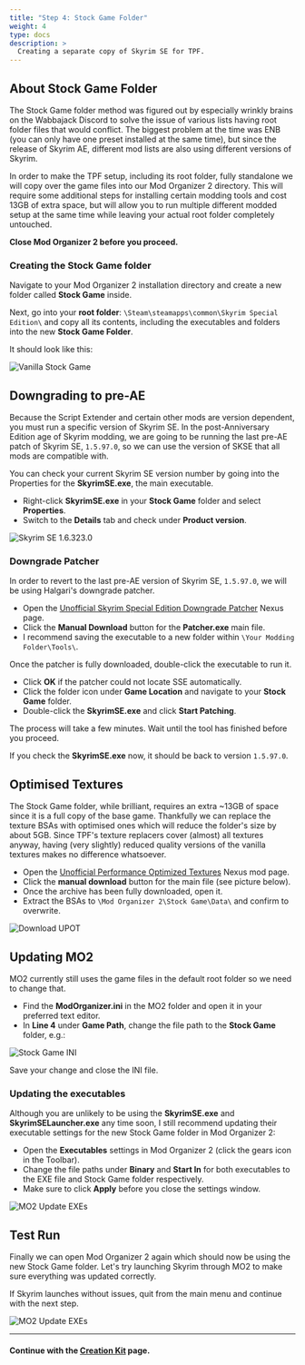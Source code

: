 ```yaml
---
title: "Step 4: Stock Game Folder"
weight: 4
type: docs
description: >
  Creating a separate copy of Skyrim SE for TPF.
---
```


## About Stock Game Folder

The Stock Game folder method was figured out by especially wrinkly brains on the Wabbajack Discord to solve the issue of various lists having root folder files that would conflict. The biggest problem at the time was ENB (you can only have one preset installed at the same time), but since the release of Skyrim AE, different mod lists are also using different versions of Skyrim.

In order to make the TPF setup, including its root folder, fully standalone we will copy over the game files into our Mod Organizer 2 directory. This will require some additional steps for installing certain modding tools and cost 13GB of extra space, but will allow you to run multiple different modded setup at the same time while leaving your actual root folder completely untouched.

**Close Mod Organizer 2 before you proceed.**

### Creating the Stock Game folder

Navigate to your Mod Organizer 2 installation directory and create a new folder called **Stock Game** inside.

Next, go into your **root folder**: `\Steam\steamapps\common\Skyrim Special Edition\` and copy all its contents, including the executables and folders into the new **Stock Game Folder**.

It should look like this:

![Vanilla Stock Game](/Pictures/tpf/initial-setup/vanilla-stock-game.png)

## Downgrading to pre-AE

Because the Script Extender and certain other mods are version dependent, you must run a specific version of Skyrim SE. In the post-Anniversary Edition age of Skyrim modding, we are going to be running the last pre-AE patch of Skyrim SE, `1.5.97.0`, so we can use the version of SKSE that all mods are compatible with.

You can check your current Skyrim SE version number by going into the Properties for the **SkyrimSE.exe**, the main executable.

- Right-click **SkyrimSE.exe** in your **Stock Game** folder and select **Properties**.
- Switch to the **Details** tab and check under **Product version**.

![Skyrim SE 1.6.323.0](/Pictures/tpf/initial-setup/skyrim-se-1-6-323-0.png)

### Downgrade Patcher

In order to revert to the last pre-AE version of Skyrim SE, `1.5.97.0`, we will be using Halgari's downgrade patcher.

- Open the [Unofficial Skyrim Special Edition Downgrade Patcher](https://www.nexusmods.com/skyrimspecialedition/mods/57618?tab=files) Nexus page.
- Click the **Manual Download** button for the **Patcher.exe** main file.
- I recommend saving the executable to a new folder within `\Your Modding Folder\Tools\`.

Once the patcher is fully downloaded, double-click the executable to run it.

- Click **OK** if the patcher could not locate SSE automatically.
- Click the folder icon under **Game Location** and navigate to your **Stock Game** folder.
- Double-click the **SkyrimSE.exe** and click **Start Patching**.

The process will take a few minutes. Wait until the tool has finished before you proceed.

If you check the **SkyrimSE.exe** now, it should be back to version `1.5.97.0`.

## Optimised Textures

The Stock Game folder, while brilliant, requires an extra ~13GB of space since it is a full copy of the base game. Thankfully we can replace the texture BSAs with optimised ones which will reduce the folder's size by about 5GB. Since TPF's texture replacers cover (almost) all textures anyway, having (very slightly) reduced quality versions of the vanilla textures makes no difference whatsoever.

- Open the [Unofficial Performance Optimized Textures](https://www.nexusmods.com/skyrimspecialedition/mods/21166?tab=files) Nexus mod page.
- Click the **manual download** button for the main file (see picture below).
- Once the archive has been fully downloaded, open it.
- Extract the BSAs to `\Mod Organizer 2\Stock Game\Data\` and confirm to overwrite.

![Download UPOT](/Pictures/tpf/initial-setup/download-upot.png)

## Updating MO2

MO2 currently still uses the game files in the default root folder so we need to change that.

- Find the **ModOrganizer.ini** in the MO2 folder and open it in your preferred text editor.
- In **Line 4** under **Game Path**, change the file path to the **Stock Game** folder, e.g.:

![Stock Game INI](/Pictures/tpf/initial-setup/stock-game-ini.png)

Save your change and close the INI file.

### Updating the executables

Although you are unlikely to be using the **SkyrimSE.exe** and **SkyrimSELauncher.exe** any time soon, I still recommend updating their executable settings for the new Stock Game folder in Mod Organizer 2:

- Open the **Executables** settings in Mod Organizer 2 (click the gears icon in the Toolbar).
- Change the file paths under **Binary** and **Start In** for both executables to the EXE file and Stock Game folder respectively.
- Make sure to click **Apply** before you close the settings window.

![MO2 Update EXEs](/Pictures/tpf/initial-setup/mo2-update-exes.png)

## Test Run

Finally we can open Mod Organizer 2 again which should now be using the new Stock Game folder. Let's try launching Skyrim through MO2 to make sure everything was updated correctly.

If Skyrim launches without issues, quit from the main menu and continue with the next step.

![MO2 Update EXEs](/Pictures/tpf/initial-setup/mo2-launch-skyrim.png)

---

#### Continue with the [Creation Kit](/tpf/initial-setup/step-5/) page.
